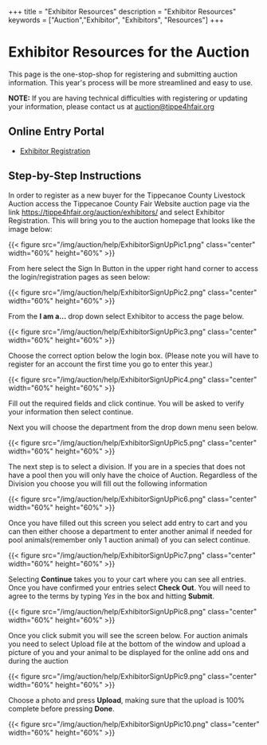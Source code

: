 +++
title = "Exhibitor Resources"
description = "Exhibitor Resources"
keywords = ["Auction","Exhibitor", "Exhibitors", "Resources"]
+++

# Exhibitor Resources for the Auction

This page is the one-stop-shop for registering and submitting auction information. This year's process will be more streamlined and easy to use.

**NOTE:** If you are having technical difficulties with registering or updating your information, please contact us at [auction@tippe4hfair.org](mailto:auction@tippe4hfair.org)

## Online Entry Portal

* [Exhibitor Registration](https://tippecanoe.fairwire.com/login.aspx)

## Step-by-Step Instructions

In order to register as a new buyer for the Tippecanoe County Livestock Auction access the Tippecanoe County Fair Website auction page via the link https://tippe4hfair.org/auction/exhibitors/ and select Exhibitor Registration. This will bring you to the auction homepage that looks like the image below:

{{< figure src="/img/auction/help/ExhibitorSignUpPic1.png" class="center" width="60%" height="60%" >}}

From here select the Sign In Button in the upper right hand corner to access the login/registration pages as seen below:

{{< figure src="/img/auction/help/ExhibitorSignUpPic2.png" class="center" width="60%" height="60%" >}}

From the **I am a...** drop down select Exhibitor to access the page below.   

{{< figure src="/img/auction/help/ExhibitorSignUpPic3.png" class="center" width="60%" height="60%" >}}

Choose the correct option below the login box. (Please note you will have to register for an account the first time you go to enter this year.)

{{< figure src="/img/auction/help/ExhibitorSignUpPic4.png" class="center" width="60%" height="60%" >}}

Fill out the required fields and click continue. You will be asked to verify your information then select continue.  

Next you will choose the department from the drop down menu seen below. 


{{< figure src="/img/auction/help/ExhibitorSignUpPic5.png" class="center" width="60%" height="60%" >}}

The next step is to select a division. If you are in a species that does not have a pool then you will only have the choice of Auction. Regardless of the Division you choose you will fill out the following information 

{{< figure src="/img/auction/help/ExhibitorSignUpPic6.png" class="center" width="60%" height="60%" >}}

Once you have filled out this screen you select add entry to cart and you can then either choose a department to enter another animal if needed for pool animals(remember only 1 auction animal) of you can select continue.

{{< figure src="/img/auction/help/ExhibitorSignUpPic7.png" class="center" width="60%" height="60%" >}}

Selecting **Continue** takes you to your cart where you can see all entries.  Once you have confirmed your entries select **Check Out**.  You will need to agree to the terms by typing *Yes* in the box and hitting **Submit**. 

{{< figure src="/img/auction/help/ExhibitorSignUpPic8.png" class="center" width="60%" height="60%" >}}

Once you click submit you will see the screen below. For auction animals you need to select Upload file at the bottom of the window and upload a picture of you and your animal to be displayed for the online add ons and during the auction

{{< figure src="/img/auction/help/ExhibitorSignUpPic9.png" class="center" width="60%" height="60%" >}}

Choose a photo and press **Upload**, making sure that the upload is 100% complete before pressing **Done**.

{{< figure src="/img/auction/help/ExhibitorSignUpPic10.png" class="center" width="60%" height="60%" >}}
